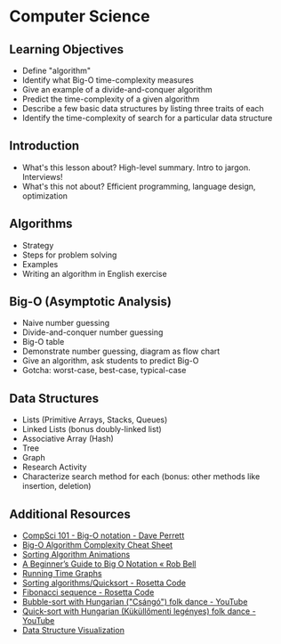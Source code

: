 Computer Science
================

Learning Objectives
-------------------

- Define "algorithm"
- Identify what Big-O time-complexity measures
- Give an example of a divide-and-conquer algorithm
- Predict the time-complexity of a given algorithm
- Describe a few basic data structures by listing three traits of each
- Identify the time-complexity of search for a particular data structure

Introduction
------------

- What's this lesson about? High-level summary. Intro to jargon. Interviews!
- What's this not about? Efficient programming, language design, optimization

Algorithms
----------

- Strategy
- Steps for problem solving
- Examples
- Writing an algorithm in English exercise

Big-O (Asymptotic Analysis)
---------------------------

- Naive number guessing
- Divide-and-conquer number guessing
- Big-O table
- Demonstrate number guessing, diagram as flow chart
- Give an algorithm, ask students to predict Big-O
- Gotcha: worst-case, best-case, typical-case

Data Structures
---------------

- Lists (Primitive Arrays, Stacks, Queues)
- Linked Lists (bonus doubly-linked list)
- Associative Array (Hash)
- Tree
- Graph
- Research Activity
- Characterize search method for each (bonus: other methods like insertion, deletion)

Additional Resources
--------------------

- [CompSci 101 - Big-O notation - Dave Perrett](http://www.daveperrett.com/articles/2010/12/07/comp-sci-101-big-o-notation/)
- [Big-O Algorithm Complexity Cheat Sheet](http://bigocheatsheet.com/)
- [Sorting Algorithm Animations](http://www.sorting-algorithms.com/)
- [A Beginner’s Guide to Big O Notation « Rob Bell](http://rob-bell.net/2009/06/a-beginners-guide-to-big-o-notation/)
- [Running Time Graphs](http://science.slc.edu/~jmarshall/courses/2002/spring/cs50/BigO/)
- [Sorting algorithms/Quicksort - Rosetta Code](http://rosettacode.org/wiki/Sorting_algorithms/Quicksort#Ruby)
- [Fibonacci sequence - Rosetta Code](http://rosettacode.org/wiki/Fibonacci_sequence#Recursive_51)
- [Bubble-sort with Hungarian ("Csángó") folk dance - YouTube](https://www.youtube.com/watch?v=lyZQPjUT5B4)
- [Quick-sort with Hungarian (Küküllőmenti legényes) folk dance - YouTube](https://www.youtube.com/watch?v=ywWBy6J5gz8)
- [Data Structure Visualization](http://www.cs.usfca.edu/~galles/visualization/Algorithms.html)
